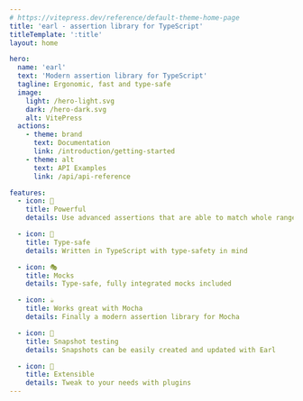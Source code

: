 ```yaml
---
# https://vitepress.dev/reference/default-theme-home-page
title: 'earl - assertion library for TypeScript'
titleTemplate: ':title'
layout: home

hero:
  name: 'earl'
  text: 'Modern assertion library for TypeScript'
  tagline: Ergonomic, fast and type-safe
  image:
    light: /hero-light.svg
    dark: /hero-dark.svg
    alt: VitePress
  actions:
    - theme: brand
      text: Documentation
      link: /introduction/getting-started
    - theme: alt
      text: API Examples
      link: /api/api-reference

features:
  - icon: 💪
    title: Powerful
    details: Use advanced assertions that are able to match whole ranges of values

  - icon: 🤖
    title: Type-safe
    details: Written in TypeScript with type-safety in mind

  - icon: 🎭
    title: Mocks
    details: Type-safe, fully integrated mocks included

  - icon: ☕
    title: Works great with Mocha
    details: Finally a modern assertion library for Mocha

  - icon: 📸
    title: Snapshot testing
    details: Snapshots can be easily created and updated with Earl

  - icon: 🔌
    title: Extensible
    details: Tweak to your needs with plugins
---
```

